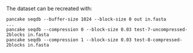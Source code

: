 The dataset can be recreated with:
```
pancake seqdb --buffer-size 1024 --block-size 0 out in.fasta
...
pancake seqdb --compression 0 --block-size 0.03 test-7-uncompressed-2blocks in.fasta
pancake seqdb --compression 1 --block-size 0.03 test-8-compressed-2blocks in.fasta
```
